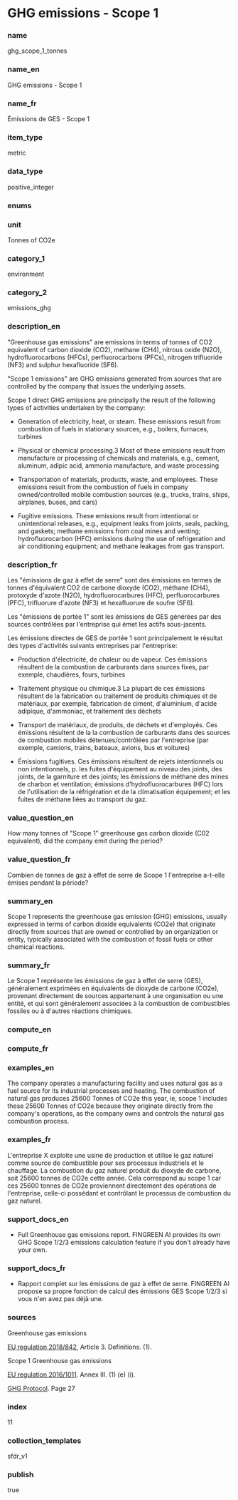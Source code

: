 # GHG emissions - Scope 1

### name

ghg_scope_1_tonnes

### name_en

GHG emissions - Scope 1

### name_fr

Émissions de GES - Scope 1

### item_type

metric

### data_type

positive_integer

### enums



### unit

Tonnes of CO2e

### category_1

environment

### category_2

emissions_ghg

### description_en


"Greenhouse gas emissions" are emissions in terms of tonnes of CO2 equivalent of carbon
dioxide (CO2), methane (CH4), nitrous oxide (N2O), hydrofluorocarbons (HFCs), perfluorocarbons
(PFCs), nitrogen trifluoride (NF3) and sulphur hexafluoride (SF6).


"Scope 1 emissions" are GHG emissions generated from sources that are controlled by the company
that issues the underlying assets.


Scope 1 direct GHG emissions are principally the result of the following types of activities
undertaken by the company:  

- Generation of electricity, heat, or steam. These emissions result from combustion of fuels in
stationary sources, e.g., boilers, furnaces, turbines  

- Physical or chemical processing.3 Most of these emissions result from manufacture or
processing of chemicals and materials, e.g., cement, aluminum, adipic acid, ammonia manufacture,
and waste processing  

- Transportation of materials, products, waste, and employees. These emissions result from the
combustion of fuels in company owned/controlled mobile combustion sources (e.g., trucks, trains,
ships, airplanes, buses, and cars)  

- Fugitive emissions. These emissions result from intentional or unintentional releases, e.g.,
equipment leaks from joints, seals, packing, and gaskets; methane emissions from coal mines and
venting; hydrofluorocarbon (HFC) emissions during the use of refrigeration and air conditioning
equipment; and methane leakages from gas transport.





### description_fr


Les "émissions de gaz à effet de serre" sont des émissions en termes de tonnes d'équivalent
CO2 de carbone dioxyde (CO2), méthane (CH4), protoxyde d'azote (N2O), hydrofluorocarbures (HFC),
perfluorocarbures (PFC), trifluorure d'azote (NF3) et hexafluorure de soufre (SF6).


Les "émissions de portée 1" sont les émissions de GES générées par des sources contrôlées par
l'entreprise qui émet les actifs sous-jacents.


Les émissions directes de GES de portée 1 sont principalement le résultat des types d'activités
suivants entreprises par l'entreprise:  

- Production d'électricité, de chaleur ou de vapeur. Ces émissions résultent de la combustion de
carburants dans sources fixes, par exemple, chaudières, fours, turbines  

- Traitement physique ou chimique.3 La plupart de ces émissions résultent de la fabrication ou
traitement de produits chimiques et de matériaux, par exemple, fabrication de ciment, d'aluminium,
d'acide adipique, d'ammoniac, et traitement des déchets  

- Transport de matériaux, de produits, de déchets et d'employés. Ces émissions résultent de la
la combustion de carburants dans des sources de combustion mobiles détenues/contrôlées par
l'entreprise (par exemple, camions, trains, bateaux, avions, bus et voitures)  

- Émissions fugitives. Ces émissions résultent de rejets intentionnels ou non intentionnels, p.
les fuites d'équipement au niveau des joints, des joints, de la garniture et des joints; les
émissions de méthane des mines de charbon et ventilation; émissions d'hydrofluorocarbures (HFC)
lors de l'utilisation de la réfrigération et de la climatisation équipement; et les fuites de
méthane liées au transport du gaz.





### value_question_en

How many tonnes of "Scope 1" greenhouse gas carbon dioxide 
(C02 equivalent), did the company emit during the period?

### value_question_fr

Combien de tonnes de gaz à effet de serre de Scope 1 l'entreprise
a-t-elle émises pendant la période?

### summary_en

Scope 1 represents the greenhouse gas emission (GHG)
emissions, usually expressed in terms of carbon dioxide equivalents (CO2e) that
originate directly from sources that are owned or controlled by an
organization or entity, typically associated with the combustion of fossil
fuels or other chemical reactions.

### summary_fr

Le Scope 1 représente les émissions de gaz à effet de serre
(GES), généralement exprimées en équivalents de dioxyde de carbone (CO2e),
provenant directement de sources appartenant à une organisation ou une entité,
et qui sont généralement associées à la combustion de combustibles fossiles ou
à d'autres réactions chimiques.

### compute_en



### compute_fr



### examples_en

The company operates a manufacturing facility and uses
natural gas as a fuel source for its industrial processes and heating. The
combustion of natural gas produces 25600 Tonnes of CO2e this year,
ie, scope 1 includes these 25600 Tonnes of CO2e because they originate directly
from the company's operations, as the company owns and controls the natural
gas combustion process.

### examples_fr

L'entreprise X exploite une usine de production et utilise
le gaz naturel comme source de combustible pour ses processus industriels et le
chauffage. La combustion du gaz naturel produit du dioxyde de carbone, soit
25600 tonnes de CO2e cette année. Cela correspond au scope 1 car ces
25600 tonnes de CO2e proviennent directement des opérations de l'entreprise,
celle-ci possédant et contrôlant le processus de combustion du gaz naturel.

### support_docs_en


* Full Greenhouse gas emissions report. FINGREEN AI provides its own GHG
 Scope 1/2/3 emissions calculation feature if you don't already have your
 own.




### support_docs_fr


* Rapport complet sur les émissions de gaz à effet de serre. FINGREEN AI
 propose sa propre fonction de calcul des émissions GES Scope 1/2/3 si vous
 n'en avez pas déjà une.




### sources


Greenhouse gas emissions  

[EU regulation 2018/842](https://eur-lex.europa.eu/legal-content/EN/TXT/?uri=celex%3A32018R0842), Article 3. Definitions. (1).  

  

Scope 1 Greenhouse gas emissions  

[EU regulation 2016/1011](https://eur-lex.europa.eu/legal-content/EN/TXT/?uri=CELEX%3A02016R1011-20220101). Annex III. (1) (e) (i).  

  

[GHG Protocol](https://ghgprotocol.org/sites/default/files/standards/ghg-protocol-revised.pdf#page=27). Page 27  


            
### index

11

### collection_templates

sfdr_v1

### publish

true
